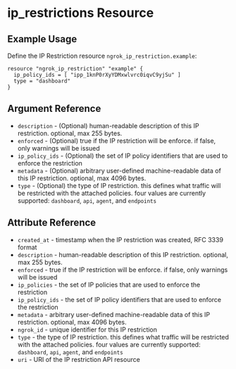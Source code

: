# ip_restrictions Resource

## Example Usage

Define the IP Restriction resource `ngrok_ip_restriction.example`:

```
resource "ngrok_ip_restriction" "example" {
  ip_policy_ids = [ "ipp_1knP0rXyYDMxwlvrc0iqvC9yjSu" ]
  type = "dashboard"
}
```

## Argument Reference

* `description` - (Optional) human-readable description of this IP restriction. optional, max 255 bytes.
* `enforced` - (Optional) true if the IP restriction will be enforce. if false, only warnings will be issued
* `ip_policy_ids` - (Optional) the set of IP policy identifiers that are used to enforce the restriction
* `metadata` - (Optional) arbitrary user-defined machine-readable data of this IP restriction. optional, max 4096 bytes.
* `type` - (Optional) the type of IP restriction. this defines what traffic will be restricted with the attached policies. four values are currently supported: <code>dashboard</code>, <code>api</code>, <code>agent</code>, and <code>endpoints</code>

## Attribute Reference

* `created_at` - timestamp when the IP restriction was created, RFC 3339 format
* `description` - human-readable description of this IP restriction. optional, max 255 bytes.
* `enforced` - true if the IP restriction will be enforce. if false, only warnings will be issued
* `ip_policies` - the set of IP policies that are used to enforce the restriction
* `ip_policy_ids` - the set of IP policy identifiers that are used to enforce the restriction
* `metadata` - arbitrary user-defined machine-readable data of this IP restriction. optional, max 4096 bytes.
* `ngrok_id` - unique identifier for this IP restriction
* `type` - the type of IP restriction. this defines what traffic will be restricted with the attached policies. four values are currently supported: <code>dashboard</code>, <code>api</code>, <code>agent</code>, and <code>endpoints</code>
* `uri` - URI of the IP restriction API resource

